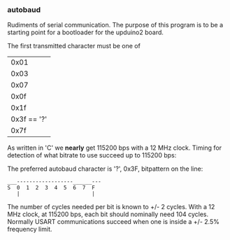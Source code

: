 ### autobaud

Rudiments of serial communication. The purpose of this program is to be
a starting point for a bootloader for the upduino2 board.

The first transmitted character must be one of

| |
| --- | 
| 0x01        |
| 0x03        |
| 0x07        |
| 0x0f        |
| 0x1f        |
| 0x3f == '?' |
| 0x7f        |


As written in 'C' we __nearly__ get 115200 bps with a 12 MHz clock. Timing for detection
of what bitrate to use succeed up to 115200 bps:

The preferred autobaud character is '?', 0x3F, bitpattern on the line:
```
___------------------______---
S  0  1  2  3  4  5  6  7  F 
   |                       | 
```
The number of cycles needed per bit is known to +/- 2 cycles. 
With a 12 MHz clock, at 115200 bps, each bit should nominally 
need 104 cycles. Normally USART communications succeed when one
is inside a +/- 2.5% frequency limit. 

